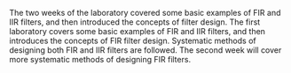The two weeks of the laboratory covered some basic examples of FIR and IIR filters, and then introduced the concepts of filter design. The first laboratory covers some basic examples of FIR and IIR filters, and then introduces the concepts of FIR filter design. Systematic methods of designing both FIR and IIR filters are followed. The second week will cover more systematic methods of designing FIR filters.
